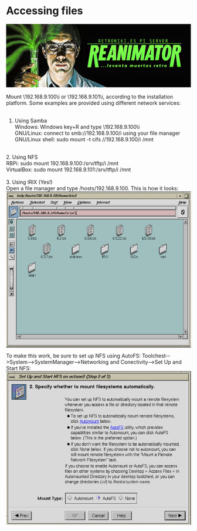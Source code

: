 # Accessing files
<img alt="REANIMATOR.jpg" src="REANIMATOR.jpg" align="middle"><br>
<br>
Mount \\192.168.9.100\i or \\192.168.9.101\i, according to the installation platform. Some examples are provided using different network services:<br>
<br>
1. Using Samba<br>
Windows: Windows key+R and type \\192.168.9.100\i<br>
GNU/Linux: connect to smb://192.168.9.100/i using your file manager<br>
GNU/Linux shell: sudo mount -t cifs //192.168.9.100/i /mnt<br>
<br>
2. Using NFS<br>
RBPi:           sudo mount 192.168.9.100:/srv/tftp/i /mnt<br>
VirtualBox:     sudo mount 192.168.9.101:/srv/tftp/i /mnt<br>
<br>
3. Using IRIX (Yes!)<br>
Open a file manager and type /hosts/192.168.9.100. This is how it looks:<br>
<img alt="IRIX-NFS.png" src="IRIX-NFS.png" align="middle"><br>

To make this work, be sure to set up NFS using AutoFS: Toolchest-->System-->SystemManager-->Networking and Conectivity-->Set Up and Start NFS:<br>
<img alt="AutoFS.png" src="AutoFS.png" align="middle">
